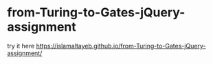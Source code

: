 # from-Turing-to-Gates-jQuery-assignment

try it here https://islamaltayeb.github.io/from-Turing-to-Gates-jQuery-assignment/
